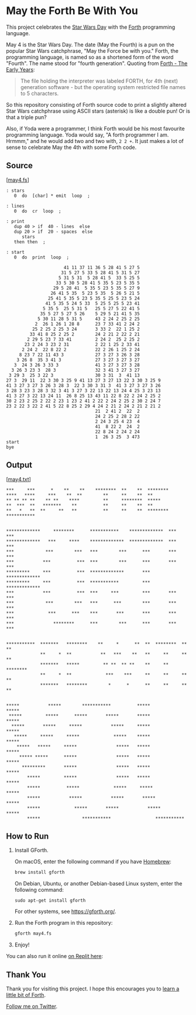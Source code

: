 May the Forth Be With You
=========================

This project celebrates the [Star Wars Day] with the [Forth]
programming language.

May 4 is the Star Wars Day. The date (May the Fourth) is a pun on the
popular Star Wars catchphrase, "May the Force be with you." Forth, the
programming language, is named so as a shortened form of the word
"Fourth". The name stood for "fourth generation". Quoting from
[Forth - The Early Years][hopl]:

> The file holding the interpreter was labeled FORTH, for 4th (next)
> generation software - but the operating system restricted file names
> to 5 characters.

So this repository consisting of Forth source code to print a slightly
altered Star Wars catchphrase using ASCII stars (asterisk) is like a
double pun! Or is that a triple pun?

Also, if Yoda were a programmer, I think Forth would be his most
favourite programming language. Yoda would say, "A forth programmer I
am. Hrmmm," and he would add two and two with, `2 2 +`. It just makes
a lot of sense to celebrate May the 4th with some Forth code.

[Star Wars Day]: https://en.wikipedia.org/wiki/Star_Wars_Day
[Forth]: https://en.wikipedia.org/wiki/Forth_(programming_language)
[hopl]: https://web.archive.org/web/20060615025259/http://www.colorforth.com/HOPL.html


Source
------

[[may4.fs](may4.fs)]

```forth
: stars
   0  do  [char] * emit  loop  ;

: lines
   0  do  cr  loop  ;

: print
   dup 40 > if  40 - lines  else
   dup 20 > if  20 - spaces  else
      stars
   then then  ;

: start
   0  do  print  loop  ;

                      41 11 37 11 36 5 28 41 5 27 5
                     31 5 27 5 33 5 28 41 5 31 5 27
                    5 31 5 31  5 28 41 5  33 5 25 5
                   33 5 30 5 28 41 5 35 5 23 5 35 5
                  29 5 28 41  5 35 5 23 5 35 5 27 9
                 26 41 5 35  5 23 5 35  5 26 5 21 5
                25 41 5 35 5 23 5 35 5 25 5 23 5 24
               41 5 35 5 24 5 33  5 25 5 25 5 23 41
              5 35 5  25 5 31 5   25 5 27 5 22 41 5
             35 5 27 5 27 5 26    5 29 5 21 41 5 35
            5 30 11 28 5 31 5     43 2 24 2 25 2 25
           2  26 1 26 1 28 8      23 7 33 41 2 24 2
          25 2 25 2 25 3 24       3 33 2  22 1 25 2
         33 41 8 25 2 25 2        24 2 21 2 22 2 21
        2 29 5 23 7 33 41         2 24 2  25 2 25 2
       23 2 24 3 23 2 31          2 22 1 25 2 33 41
      2 24 2  22 8 22 2           22 2 26 1 25 2 24
     8 23 7 22 11 43 3            27 3 27 3 26 3 28
    3 26 8  35 3 41 3             27 3 27 3 27 3 27
   3  24 3 26 3 33 3              41 3 27 3 27 3 28
  3 26 3 23 3  28 3               32 3 41 3 27 3 27
 3 29 3  25 3 22 3                30 3 31  3  41 13
27 3  29 11  22 3 30 3 25 9 41 13 27 3 27 13 22 3 30 3 25 9
41 3 27 3 27 3 26 3 28 3  22 3 30 3 31 3  41 3 27 3 27 3 26
3 28 3 23 3 28 3 32 3 41 3 27 3 22 13 22 13 24 4 25 3 23 13
41 3 27 3 22 13 24 11  26 8 25 13 43 11 22 8 22 2 24 2 25 2
30 2 23 2 25 2 22 2 23 1 23 2 41 2 22 2 24 2 25 2 30 2 24 7
23 2 22 3 22 2 41 5 22 8 25 2 29 4 24 2 21 2 24 2 21 2 21 2
                                  21  2 41 2  22  2
                                  24 2 25 2 28 2 22
                                  2 24 3 25 4 23  4
                                  41  8 22 2  24  2
                                  22 8 24 2 24 2 24
                                  1  26 3 25  3 473
start
bye
```


Output
------

[[may4.txt](may4.txt)]

```
***     ***      *    **    **    ********  **    **  ********
****   ****     ***    **  **        **     **    **  **
** ** ** **    ** **    ****         **     ********  *****
**  ***  **   *******    **          **     **    **  **
**   *   **  **     **   **          **     **    **  ********  ***********


*************     ********      ***********    *************  ***       ***
*************   ***     ****    *************  *************  ***       ***
***            ***        ***   ***        ***      ***       ***       ***
***           ***          ***  ***        ***      ***       ***       ***
*********     ***          ***  *************       ***       *************
*********     ***          ***  ***********         ***       *************
***           ***          ***  ***     ***         ***       ***       ***
***            ***        ***   ***      ***        ***       ***       ***
***             ***      ***    ***       ***       ***       ***       ***
***               ********      ***        ***      ***       ***       ***


***********  *******   ********    **     *      **  **  ********  **    **
             **     *  **           **   ***    **   **     **     **    **
             *******   *****         ** **  ** **    **     **     ********
             **     *  **             ***    ***     **     **     **    **
             *******   ********        *      *      **     **     **    **


*****           *****        ***********          *****               *****
 *****         *****      *****       *****       *****               *****
  *****       *****     *****           *****     *****               *****
   *****     *****     *****             *****    *****               *****
    *****   *****     *****               *****   *****               *****
     ***** *****      *****               *****   *****               *****
      *********       *****               *****   *****               *****
        *****         *****               *****   *****               *****
        *****          *****             *****     *****             *****
        *****           *****           *****       *****           *****
        *****             *****       *****           *****       *****
        *****                ***********                 ***********
```


How to Run
----------

 1. Install GForth.

    On macOS, enter the following command if you have [Homebrew]:

    ```sh
    brew install gforth
    ```

    On Debian, Ubuntu, or another Debian-based Linux system, enter the
    following command:

    ```
    sudo apt-get install gforth
    ```

    For other systems, see <https://gforth.org/>.

 2. Run the Forth program in this repository:

    ```sh
    gforth may4.fs
    ```

 3. Enjoy!

[Homebrew]: https://brew.sh/

You can also run it online [on Replit here][Replit]:

[Replit]: https://replit.com/@susam/MayTheForthBeWithYou


Thank You
---------

Thank you for visiting this project. I hope this encourages you to
[learn a little bit of Forth][Starting Forth].

[Follow me on Twitter][Twitter].

[Starting Forth]: https://www.forth.com/starting-forth/
[Twitter]: https://twitter.com/intent/follow?screen_name=susam
